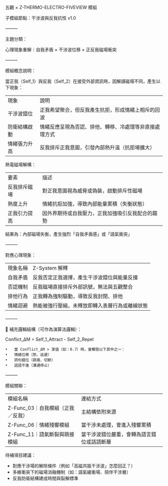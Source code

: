 五觀 × Z-THERMO-ELECTRO-FIVEVIEW 模組

子模組節點：干涉波與反我抗性 v1.0

⸻

主題分類：

心理現象重解｜自我矛盾 × 干涉波位移 × 正反我磁場衝突

⸻

 模組概念說明：

當正我（Self_1）與反我（Self_2）在接受外部資訊時，因解讀磁場不同，產生以下現象：

|        |                             |
| ------ | --------------------------- |
| 現象     | 說明                          |
| 干涉波錯位  | 正我希望聚合，但反我產生抗拒，形成情緒上相斥的回波   |
| 防衛結構啟動 | 情緒反應呈現為否認、排他、轉移、冷處理等非直接處理方式 |
| 情緒張力升高 | 反我排斥正我意圖，引發內部熱升溫（抗拒場擴大）     |

 熱電磁場解構：

|   |   |
|---|---|
|要素|描述|
|反我排斥磁場|對正我意圖視為威脅或偽裝，啟動排斥性磁場|
|熱度上升|情緒抗拒加強，導致內部能量累積（失衡狀態）|
|正我引力提高|因外界期待或自我壓力，正我加強吸引反我配合的趨勢|

結果為：內部磁場失衡，產生強烈「自我矛盾感」或「語氣衝突」

⸻

 對應心理現象：

|   |   |
|---|---|
|現象名稱|Z-System 解釋|
|自我矛盾|反我否定正我選擇，產生干涉波錯位與能量反撞|
|否認機制|反我磁場直接排斥外部訊號，無法與五觀整合|
|排他行為|正我轉為強制驅動，導致反我封閉、排他|
|情緒迴避|熱能被強行壓縮，未釋放即轉入表層行為或離線狀態|


⸻

🔧 補充邏輯結構（可作為演算法邏輯）：

Conflict_ΔM = Self_1_Attract - Self_2_Repel

	•	當 Conflict_ΔM > 某值（如：0.7）時，會觸發以下其中之一：
	•	情緒位移（怒、逃避）
	•	詞句錯位（跳接、切斷）
	•	話語不進（溝通停止）

⸻

模組關聯：

|   |   |
|---|---|
|模組名稱|連結方式|
|Z-Func_03｜自我模組（正我／反我）|主結構依附來源|
|Z-Func_06｜情緒殘響模組|當干涉未處理，會進入殘響累積|
|Z-Func_11｜語氣斷裂與跳接模組|當干涉波錯位嚴重，會轉為語言錯位或話語斷層|

待補項目建議：
- 對應干涉場的解除條件（例如「高磁共振干涉波」怎麼回正？）
- 多維衝突下的磁場消融機制（如：語氣緩衝場、陪伴干涉層）
- 反我防衛結構建成時間與裂解標準